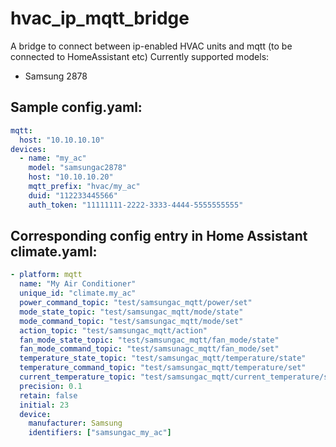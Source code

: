 # hvac_ip_mqtt_bridge
A bridge to connect between ip-enabled HVAC units and mqtt (to be connected to HomeAssistant etc)
Currently supported models:

- Samsung 2878

## Sample config.yaml:
```yaml
mqtt:
  host: "10.10.10.10"
devices:
  - name: "my_ac"
    model: "samsungac2878"
    host: "10.10.10.20"
    mqtt_prefix: "hvac/my_ac"
    duid: "112233445566"
    auth_token: "11111111-2222-3333-4444-5555555555"
```
 
## Corresponding config entry in Home Assistant climate.yaml:
```yaml
- platform: mqtt
  name: "My Air Conditioner"
  unique_id: "climate.my_ac"
  power_command_topic: "test/samsungac_mqtt/power/set"
  mode_state_topic: "test/samsungac_mqtt/mode/state"
  mode_command_topic: "test/samsungac_mqtt/mode/set"
  action_topic: "test/samsungac_mqtt/action"
  fan_mode_state_topic: "test/samsungac_mqtt/fan_mode/state"
  fan_mode_command_topic: "test/samsunagc_mqtt/fan_mode/set"
  temperature_state_topic: "test/samsungac_mqtt/temperature/state"
  temperature_command_topic: "test/samsungac_mqtt/temperature/set"
  current_temperature_topic: "test/samsungac_mqtt/current_temperature/state"
  precision: 0.1
  retain: false
  initial: 23
  device:
    manufacturer: Samsung
    identifiers: ["samsungac_my_ac"]

```
